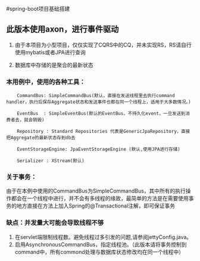 #spring-boot项目基础搭建
## 此版本使用axon，进行事件驱动

1. 由于本项目为小型项目，仅仅实现了CQRS中的CQ，并未实现RS，RS请自行使用mybatis或者JPA进行查询

2. 数据库中存储的是聚合的最新状态

### 本用例中，使用的各种工具：

```
    CommandBus: SimpleCommandBus(默认，直接在发送线程里去执行command handler，执行后保存Aggregate状态和发送事件也都在同一个线程上，适用于大多数情况。)
    
    EventBus  : SimpleEventBus(默认的EventBus，不持久化event，一旦发送到消费者去，就会销毁)
    
    Repository : Standard Repositories 代表是GenericJpaRepository，直接把Aggregate的最新状态存到db去
    
    EventStorageEngine: JpaEventStorageEngine (默认,使用JPA进行存储)
    
    Serializer : XStream(默认)
```    
### 关于事务：

   由于在本例中使用的CommandBus为SimpleCommandBus，其中所有的执行操作都会在一个线程中进行，并不会有多线程的缘故，最简单的方法是在需要使用事务的地方直接在方法上加入Spring的@Transactional注解，即可保证事务
   
### 缺点：并发量大可能会导致线程不够

   1. 在servlet端限制线程数。避免线程过多引发的问题,请参阅jettyConfig.java。
   2. 启用AsynchronousCommandBus，指定线程池。（此版本请将事务控制到command中，所有commond处理与数据库状态修改均在同一个线程中）